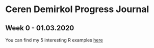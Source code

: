 # Ceren Demirkol Progress Journal
## Week 0 - 01.03.2020
You can find my 5 interesting R examples [here](files/example_homework_0.html)

